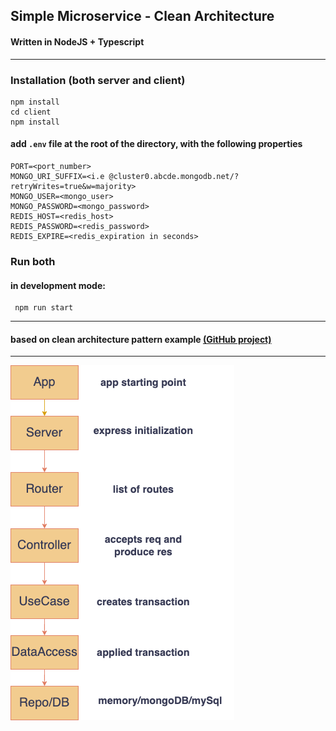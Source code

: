 ## Simple Microservice - Clean Architecture

#### Written in NodeJS + Typescript

<hr />

### Installation (both server and client)
```
npm install
cd client
npm install
```
#### add `.env` file at the root of the directory, with the following properties
```
PORT=<port_number>
MONGO_URI_SUFFIX=<i.e @cluster0.abcde.mongodb.net/?retryWrites=true&w=majority>
MONGO_USER=<mongo_user>
MONGO_PASSWORD=<mongo_password>
REDIS_HOST=<redis_host>
REDIS_PASSWORD=<redis_password>
REDIS_EXPIRE=<redis_expiration in seconds>
```

### Run both
#### in development mode:
```
 npm run start
```
<hr />

#### based on clean architecture pattern example [(GitHub project)](https://github.com/dev-mastery/comments-api)

<hr />

![diagram](../diagrams/clean_arch.png)
